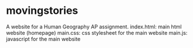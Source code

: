 # movingstories
A website for a Human Geography AP assignment.
index.html: main html website (homepage)
main.css: css stylesheet for the main website
main.js: javascript for the main website
